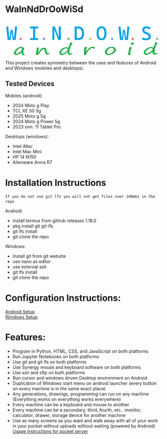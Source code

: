 # WaInNdDrOoWiSd

![readme logo](README_assets/headerimg.png)
<br>
This project creates symmetry between the uses and features of Android and Windows (mobiles and desktops).



## Tested Devices
Mobiles (android):  
* 2024 Moto g Play  
* TCL XE 50 5g  
* 2025 Moto g 5g  
* 2024 Moto g Power 5g
* 2023 onn. 11 Tablet Pro

Desktops (windows):  
* Intel iMac
* Intel Mac Mini  
* HP 14 N150
* Alienware Arora R7



# Installation Instructions  
```
If you do not use git lfs you will not get files over 100mbs in the repo
```

Android:  
* install termux from github releases 1.18.0
* pkg install git git-lfs
* git lfs install
* git clone the repo

Windows:
* Install git from git website
* use nano as editor
* use external ssh
* git lfs install
* git clone the repo



# Configuration Instructions:  
[Android Setup](Android/README.md)  
[Windows Setup](Windows/README.md)



# Features:  
* Program in Python, HTML, CSS, and JavaScript on both platforms
* Run Jupyter Notebooks on both platforms
* Use git and git lfs on both platforms
* Use Synergy mouse and keyboard software on both platforms
* Use ssh and sftp on both platforms
* Run cursor and windows driven Desktop environment on Android
* Duplication of Windows start menu on android launcher (every button on every machine is in the same exact place)
* Any generations, drawings, programming can run on any machine (Everything works on everything works everywhere)
* Every machine can be a keyboard and mouse to another
* Every machine can be a secondary, third, fourth, etc.. monitor, calculator, drawer, storage device for another machine
* Use as many screens as you want and walk away with all of your work in your pocket without uploads without waiting (powered by Android) [Usage instructions for pocket server](pocket_server.md)
